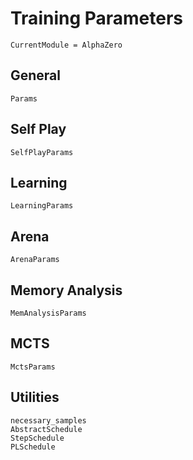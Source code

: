 # Training Parameters

```@meta
CurrentModule = AlphaZero
```

## General

```@docs
Params
```

## Self Play

```@docs
SelfPlayParams
```

## Learning

```@docs
LearningParams
```

## Arena

```@docs
ArenaParams
```

## Memory Analysis

```@docs
MemAnalysisParams
```

## MCTS

```@docs
MctsParams
```

## Utilities

```@docs
necessary_samples
AbstractSchedule
StepSchedule
PLSchedule
```
